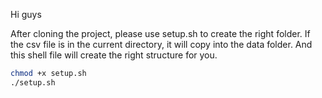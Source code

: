 Hi guys

After cloning the project, please use setup.sh to create the right folder. If the csv file is in the current directory, it will copy into the data folder. And this shell file will create the right structure for you.    
```bash
chmod +x setup.sh
./setup.sh
```
